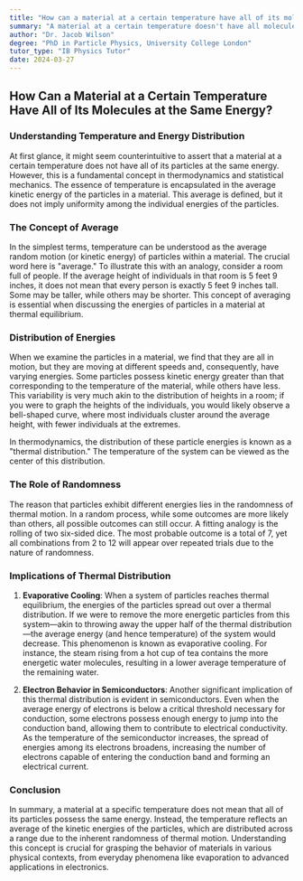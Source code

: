 ```yaml
---
title: "How can a material at a certain temperature have all of its molecules at the same energy?"
summary: "A material at a certain temperature doesn't have all molecules at the same energy. Temperature is the average kinetic energy of particles, meaning some move faster or slower than the average. This is like measuring the average height of a group – some people will be taller or shorter.  The distribution of particle energies follows a "thermal distribution", with the temperature representing the center of this distribution."
author: "Dr. Jacob Wilson"
degree: "PhD in Particle Physics, University College London"
tutor_type: "IB Physics Tutor"
date: 2024-03-27
---
```


## How Can a Material at a Certain Temperature Have All of Its Molecules at the Same Energy?

### Understanding Temperature and Energy Distribution

At first glance, it might seem counterintuitive to assert that a material at a certain temperature does not have all of its particles at the same energy. However, this is a fundamental concept in thermodynamics and statistical mechanics. The essence of temperature is encapsulated in the average kinetic energy of the particles in a material. This average is defined, but it does not imply uniformity among the individual energies of the particles.

### The Concept of Average

In the simplest terms, temperature can be understood as the average random motion (or kinetic energy) of particles within a material. The crucial word here is "average." To illustrate this with an analogy, consider a room full of people. If the average height of individuals in that room is $5$ feet $9$ inches, it does not mean that every person is exactly $5$ feet $9$ inches tall. Some may be taller, while others may be shorter. This concept of averaging is essential when discussing the energies of particles in a material at thermal equilibrium.

### Distribution of Energies

When we examine the particles in a material, we find that they are all in motion, but they are moving at different speeds and, consequently, have varying energies. Some particles possess kinetic energy greater than that corresponding to the temperature of the material, while others have less. This variability is very much akin to the distribution of heights in a room; if you were to graph the heights of the individuals, you would likely observe a bell-shaped curve, where most individuals cluster around the average height, with fewer individuals at the extremes.

In thermodynamics, the distribution of these particle energies is known as a "thermal distribution." The temperature of the system can be viewed as the center of this distribution. 

### The Role of Randomness

The reason that particles exhibit different energies lies in the randomness of thermal motion. In a random process, while some outcomes are more likely than others, all possible outcomes can still occur. A fitting analogy is the rolling of two six-sided dice. The most probable outcome is a total of $7$, yet all combinations from $2$ to $12$ will appear over repeated trials due to the nature of randomness.

### Implications of Thermal Distribution

1. **Evaporative Cooling**: 
   When a system of particles reaches thermal equilibrium, the energies of the particles spread out over a thermal distribution. If we were to remove the more energetic particles from this system—akin to throwing away the upper half of the thermal distribution—the average energy (and hence temperature) of the system would decrease. This phenomenon is known as evaporative cooling. For instance, the steam rising from a hot cup of tea contains the more energetic water molecules, resulting in a lower average temperature of the remaining water.

2. **Electron Behavior in Semiconductors**: 
   Another significant implication of this thermal distribution is evident in semiconductors. Even when the average energy of electrons is below a critical threshold necessary for conduction, some electrons possess enough energy to jump into the conduction band, allowing them to contribute to electrical conductivity. As the temperature of the semiconductor increases, the spread of energies among its electrons broadens, increasing the number of electrons capable of entering the conduction band and forming an electrical current.

### Conclusion

In summary, a material at a specific temperature does not mean that all of its particles possess the same energy. Instead, the temperature reflects an average of the kinetic energies of the particles, which are distributed across a range due to the inherent randomness of thermal motion. Understanding this concept is crucial for grasping the behavior of materials in various physical contexts, from everyday phenomena like evaporation to advanced applications in electronics.
    